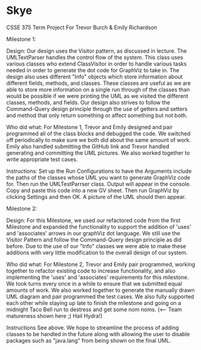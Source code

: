 # Skye
CSSE 375 Term Project For Trevor Burch &amp; Emily Richardson

Milestone 1:

Design: 
	Our design uses the Visitor pattern, as discussed in lecture. The UMLTextParser handles the control flow of the system. This class uses various classes who extend ClassVisitor in order to handle various tasks needed in order to generate the dot code for GraphViz to take in. The design also uses different "Info" objects which store information about different fields, methods, and classes. These classes are useful as we are able to store more information on a single run through of the classes than would be possible if we were printing the UML as we visited the different classes, methods, and fields. Our design also strives to follow the Command-Query design principle through the use of getters and setters and method that only return something or affect something but not both.
	
Who did what:
	For Milestone 1, Trevor and Emily designed and pair programmed all of the class blocks and debugged the code. We switched off periodically to make sure we both did about the same amount of work. Emily also handled submitting the GitHub link and Trevor handled generating and committing the UML pictures. We also worked together to write appropriate test cases.


Instructions:
	Set up the Run Configurations to have the Arguments include the paths of the classes whose UML you want to generate GraphViz code for. Then run the UMLTestParrser class. Output will appear in the console. Copy and paste this code into a new GV sheet. Then run GraphViz by clicking Settings and then OK. A picture of the UML should then appear.
	
Milestone 2:

Design:
	For this Milestone, we used our refactored code from the first Milestone and expanded the functionality to support the addition of 'uses' and 'associates' arrows in our graphViz dot language. We still use the Visitor Pattern and follow the Command-Query design principle as did before. Due to the use of our "Info" classes we were able to make these additions with very little modification to the overall design of our system. 

Who did what:
	For Milestone 2, Trevor and Emily pair programmed, working together to refactor existing code to increase functionality, and also implementing the 'uses' and 'associates' requirements for this milestone. We took turns every once in a while to ensure that we submitted equal amounts of work. We also worked together to generate the manually drawn UML diagram and pair programmed the test cases. We also fully supported each other while staying up late to finish the milestone and going on a midnight Taco Bell run to destress and get some nom noms. (<-- Team matureness shown here ;) Hail Hydra!)
	
Instructions
	See above. We hope to streamline the process of adding classes to be handled in the future along with allowing the user to disable packages such as "java.lang" from being shown on the final UML.

